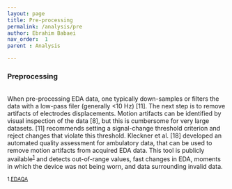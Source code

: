 ```yaml
---
layout: page
title: Pre-processing
permalink: /analysis/pre
author: Ebrahim Babaei
nav_order:  1
parent : Analysis

---
```

### Preprocessing
<br>
When pre-processing EDA data, one typically down-samples or filters the data with a low-pass filer (generally <10
Hz) [11]. The next step is to remove artifacts of electrodes displacements. Motion artifacts can be identified by visual inspection of the data [8], but this is cumbersome for very large datasets. [11] recommends setting a signal-change
threshold criterion and reject changes that violate this threshold. Kleckner et al. [18] developed an automated quality
assessment for ambulatory data, that can be used to remove motion artifacts from acquired EDA data. This tool is
publicly available<sup><a href="#fn1" id="ref1">1</a></sup> and detects out-of-range values, fast changes in EDA, moments in which the device was not being
worn, and data surrounding invalid data.

<sup id="fn1">1.<a href="https://github.com/iankleckner/EDAQA" id="ref1">EDAQA</a></sup>